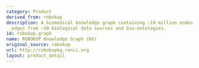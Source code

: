 ```yaml
---
category: Product
derived_from: robokop
description: A biomedical knowledge graph containing ~10 million nodes and ~250 million
  edges from ~30 biological data sources and bio-ontologies.
id: robokop.graph
name: ROBOKOP Knowledge Graph (KG)
original_source: robokop
url: http://robokopkg.renci.org
layout: product_detail
---
```

